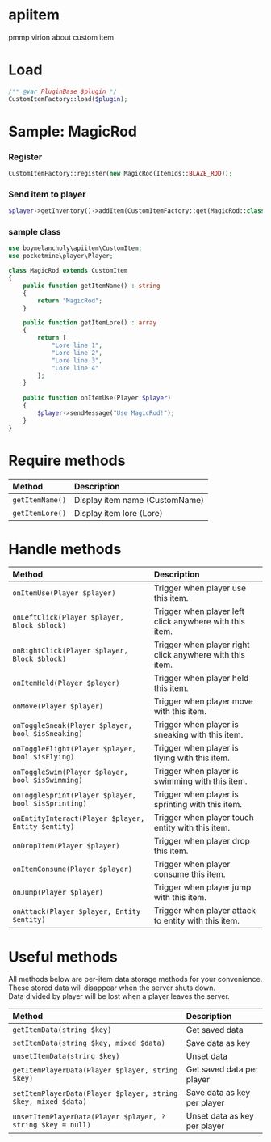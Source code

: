 # apiitem
pmmp virion about custom item

# Load
```php
/** @var PluginBase $plugin */
CustomItemFactory::load($plugin);
```

# Sample: MagicRod
### Register
```php
CustomItemFactory::register(new MagicRod(ItemIds::BLAZE_ROD));
```

### Send item to player
```php
$player->getInventory()->addItem(CustomItemFactory::get(MagicRod::class));
```

### sample class
```php
use boymelancholy\apiitem\CustomItem;
use pocketmine\player\Player;

class MagicRod extends CustomItem
{
    public function getItemName() : string
    {
        return "MagicRod";
    }

    public function getItemLore() : array
    {
        return [
            "Lore line 1",
            "Lore line 2",
            "Lore line 3",
            "Lore line 4"
        ];
    }
    
    public function onItemUse(Player $player)
    {
        $player->sendMessage("Use MagicRod!");
    }
}
```

# Require methods

|Method|Description|
|:---|:---|
|`getItemName()`|Display item name (CustomName)|
|`getItemLore()`|Display item lore (Lore)|

# Handle methods

|Method|Description|
|:---|:---|
|`onItemUse(Player $player)`|Trigger when player use this item.|
|`onLeftClick(Player $player, Block $block)`|Trigger when player left click anywhere with this item.|
|`onRightClick(Player $player, Block $block)`|Trigger when player right click anywhere with this item.|
|`onItemHeld(Player $player)`|Trigger when player held this item.|
|`onMove(Player $player)`|Trigger when player move with this item.|
|`onToggleSneak(Player $player, bool $isSneaking)`|Trigger when player is sneaking with this item.|
|`onToggleFlight(Player $player, bool $isFlying)`|Trigger when player is flying with this item.|
|`onToggleSwim(Player $player, bool $isSwimming)`|Trigger when player is swimming with this item.|
|`onToggleSprint(Player $player, bool $isSprinting)`|Trigger when player is sprinting with this item.|
|`onEntityInteract(Player $player, Entity $entity)`|Trigger when player touch entity with this item.|
|`onDropItem(Player $player)`|Trigger when player drop this item.|
|`onItemConsume(Player $player)`|Trigger when player consume this item.|
|`onJump(Player $player)`|Trigger when player jump with this item.|
|`onAttack(Player $player, Entity $entity)`|Trigger when player attack to entity with this item.|

# Useful methods
All methods below are per-item data storage methods for your convenience.  
These stored data will disappear when the server shuts down.  
Data divided by player will be lost when a player leaves the server.

|Method|Description|
|:---|:---|
|`getItemData(string $key)`|Get saved data|
|`setItemData(string $key, mixed $data)`|Save data as key|
|`unsetItemData(string $key)`|Unset data|
|`getItemPlayerData(Player $player, string $key)`|Get saved data per player|
|`setItemPlayerData(Player $player, string $key, mixed $data)`|Save data as key per player|
|`unsetItemPlayerData(Player $player, ?string $key = null)`|Unset data as key per player|